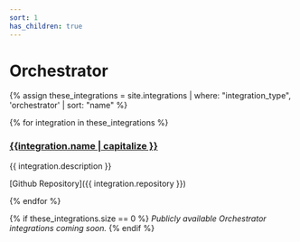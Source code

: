 ```yaml
---
sort: 1
has_children: true
---
```


# Orchestrator

{% assign these_integrations = site.integrations | where: "integration_type", 'orchestrator' | sort: "name" %}

{% for integration in these_integrations %}

### [{{integration.name | capitalize }}](/integrations/{{integration.name}})

{{ integration.description }}

[Github Repository]({{ integration.repository }})

{% endfor %}

{% if these_integrations.size == 0 %}
_Publicly available Orchestrator integrations coming soon._
{% endif %}

